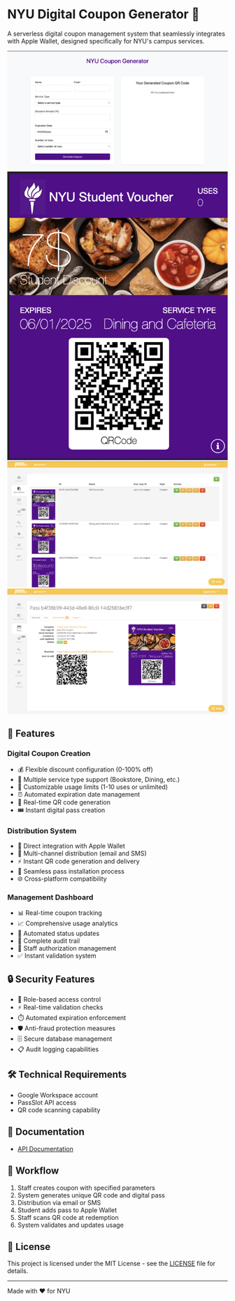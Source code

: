 # NYU Digital Coupon Generator 🎫

A serverless digital coupon management system that seamlessly integrates with Apple Wallet, designed specifically for NYU's campus services.

![alt text](image.png)
![alt text](image-1.png)
![alt text](image-2.png)
![alt text](image-3.png)

## 🚀 Features

### Digital Coupon Creation

- 💰 Flexible discount configuration (0-100% off)
- 🏪 Multiple service type support (Bookstore, Dining, etc.)
- 🔄 Customizable usage limits (1-10 uses or unlimited)
- ⏰ Automated expiration date management
- 📱 Real-time QR code generation
- 🎟️ Instant digital pass creation

### Distribution System

- 📲 Direct integration with Apple Wallet
- 📨 Multi-channel distribution (email and SMS)
- ⚡ Instant QR code generation and delivery
- 🔌 Seamless pass installation process
- 🌐 Cross-platform compatibility

### Management Dashboard

- 📊 Real-time coupon tracking
- 📈 Comprehensive usage analytics
- 🔄 Automated status updates
- 📝 Complete audit trail
- 👥 Staff authorization management
- ✅ Instant validation system

## 🔒 Security Features

- 🔐 Role-based access control
- ⚡ Real-time validation checks
- ⏱️ Automated expiration enforcement
- 🛡️ Anti-fraud protection measures
- 🗄️ Secure database management
- 📋 Audit logging capabilities

## 🛠️ Technical Requirements

- Google Workspace account
- PassSlot API access
- QR code scanning capability

## 📖 Documentation

- [API Documentation](https://www.passslot.com/developer/api/resources)

## 🔄 Workflow

1. Staff creates coupon with specified parameters
2. System generates unique QR code and digital pass
3. Distribution via email or SMS
4. Student adds pass to Apple Wallet
5. Staff scans QR code at redemption
6. System validates and updates usage

## 📄 License

This project is licensed under the MIT License - see the [LICENSE](LICENSE) file for details.

---

Made with ❤️ for NYU
